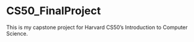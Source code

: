 # CS50_FinalProject
This is my capstone project for Harvard CS50’s Introduction to Computer Science.
